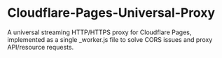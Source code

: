 # Cloudflare-Pages-Universal-Proxy
A universal streaming HTTP/HTTPS proxy for Cloudflare Pages, implemented as a single _worker.js file to solve CORS issues and proxy API/resource requests.
